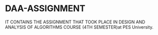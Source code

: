# DAA-ASSIGNMENT
 IT CONTAINS THE ASSIGNMENT THAT TOOK PLACE IN DESIGN AND ANALYSIS OF ALGORITHMS COURSE (4TH SEMESTER)at PES University.
